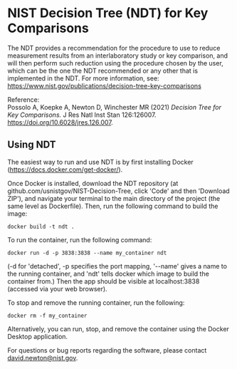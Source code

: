 # NIST Decision Tree (NDT) for Key Comparisons

The NDT provides a recommendation for the procedure to use to reduce measurement results from an interlaboratory study or key comparison, and will then perform such reduction using the procedure chosen by the user, which can be the one the NDT recommended or any other that is implemented in the NDT. For more information, see: https://www.nist.gov/publications/decision-tree-key-comparisons

Reference:  
Possolo A, Koepke A, Newton D, Winchester MR (2021) *Decision Tree for Key Comparisons.*  J Res Natl Inst Stan 126:126007. https://doi.org/10.6028/jres.126.007.

## Using NDT

The easiest way to run and use NDT is by first installing Docker (https://docs.docker.com/get-docker/).

Once Docker is installed, download the NDT repository (at github.com/usnistgov/NIST-Decision-Tree, click 'Code' and then 'Download ZIP'), and navigate your terminal to the main directory of the project (the same level as Dockerfile). Then, run the following command to build the image:
```
docker build -t ndt .
```
To run the container, run the following command:
```
docker run -d -p 3838:3838 --name my_container ndt
```
(-d for 'detached', -p specifies the port mapping, '--name' gives a name to the running container, and 'ndt' tells docker which image to build the container from.) Then the app should be visible at localhost:3838 (accessed via your web browser).

To stop and remove the running container, run the following:
```
docker rm -f my_container
```

Alternatively, you can run, stop, and remove the container using the Docker Desktop application.

For questions or bug reports regarding the software, please contact david.newton@nist.gov.
